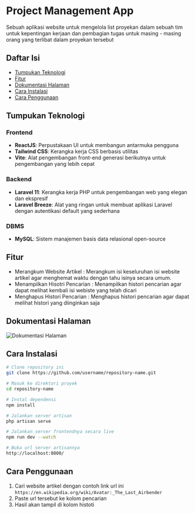 # Project Management App
Sebuah aplikasi website untuk mengelola list proyekan dalam sebuah tim untuk kepentingan kerjaan dan pembagian tugas untuk masing - masing orang yang terlibat dalam proyekan tersebut


## Daftar Isi
- [Tumpukan Teknologi](#tumpukan-teknologi)
- [Fitur](#fitur)
- [Dokumentasi Halaman](#dokumentasi-halaman)
- [Cara Instalasi](#cara-instalasi)
- [Cara Penggunaan](#cara-penggunaan)

## Tumpukan Teknologi
### Frontend
- **ReactJS**: Perpustakaan UI untuk membangun antarmuka pengguna
- **Tailwind CSS**: Kerangka kerja CSS berbasis utilitas
- **Vite**: Alat pengembangan front-end generasi berikutnya untuk pengembangan yang lebih cepat

### Backend
- **Laravel 11**: Kerangka kerja PHP untuk pengembangan web yang elegan dan ekspresif
- **Laravel Breeze**: Alat yang ringan untuk membuat aplikasi Laravel dengan autentikasi default yang sederhana

### DBMS
- **MySQL**: Sistem manajemen basis data relasional open-source

## Fitur
- Merangkum Website Artikel : Merangkum isi keseluruhan isi website artikel agar menghemat waktu dengan tahu isinya secara umum.
- Menampilkan Hisotri Pencarian : Menampilkan histori pencarian agar dapat melihat kembali isi webiste yang telah dicari
- Menghapus Histori Pencarian : Menghapus histori pencarian agar dapat melihat histori yang diinginkan saja

## Dokumentasi Halaman
![Dokumentasi Halaman](Dokumentasi.png)

## Cara Instalasi
```bash
# Clone repository ini
git clone https://github.com/username/repository-name.git

# Masuk ke direktori proyek
cd repository-name

# Instal dependensi
npm install

# Jalankan server artisan
php artisan serve

# Jalankan server frontendnya secara live
npm run dev --watch

# Buka url server artisannya
http://localhost:8000/

```

## Cara Penggunaan
1. Cari website artikel dengan contoh link url ini ```https://en.wikipedia.org/wiki/Avatar:_The_Last_Airbender```
2. Paste url tersebut ke kolom pencarian
3. Hasil akan tampil di kolom histoti


